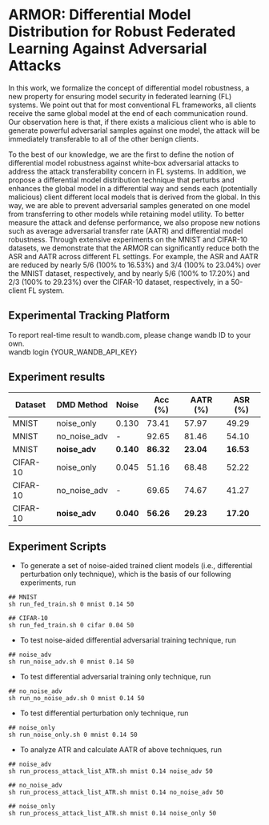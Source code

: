 # ARMOR: Differential Model Distribution for Robust Federated Learning Against Adversarial Attacks

In this work, we formalize the concept of differential model robustness,
a new property for ensuring model security in federated learning (FL) systems. 
We point out that for most conventional FL frameworks, 
all clients receive the same global model at the end of each communication round.
Our observation here is that, if there exists a malicious client who
is able to generate powerful adversarial samples against one model,
the attack will be immediately transferable to all of the other benign clients.

To the best of our knowledge, we are the first to
define the notion of differential model robustness against white-box adversarial 
attacks to address the attack transferability concern in FL systems.
In addition, we propose a differential model distribution 
technique that perturbs and enhances the global model in a differential way and
sends each (potentially malicious) client different local models
that is derived from the global. In this way, we
are able to prevent adversarial samples generated on one model
from transferring to other models while retaining model utility. 
To better measure the attack and defense performance, we also propose new notions
such as average adversarial transfer rate (AATR) and differential model robustness.
Through extensive experiments on the MNIST
and CIFAR-10 datasets, we demonstrate that the ARMOR can significantly reduce both 
the ASR and AATR across different FL settings.
For example, the ASR and AATR are reduced by nearly 5/6 (100\% to 16.53\%) 
and 3/4 (100\% to 23.04\%) over the MNIST dataset, respectively, 
and by nearly 5/6 (100\% to 17.20\%) and 2/3 (100\% to 29.23\%) over the CIFAR-10 dataset, 
respectively, in a 50-client FL system.


## Experimental Tracking Platform
To report real-time result to wandb.com, please change wandb ID to your own. \
wandb login {YOUR_WANDB_API_KEY}

## Experiment results

| Dataset | DMD Method | Noise  | Acc (%) | AATR (%) | ASR (%) 
| ------- | ---------- | ------ | ------- | -------- | ------- 
| MNIST | noise_only | 0.130 | 73.41 | 57.97 | 49.29
| MNIST | no_noise_adv | - | 92.65 | 81.46 | 54.10
| MNIST | **noise_adv** | **0.140** | **86.32** | **23.04** | **16.53**
| CIFAR-10 | noise_only | 0.045 | 51.16 | 68.48 | 52.22
| CIFAR-10 | no_noise_adv | - | 69.65 | 74.67 | 41.27
| CIFAR-10 | **noise_adv** | **0.040** | **56.26** | **29.23** | **17.20**

## Experiment Scripts

* To generate a set of noise-aided trained client models
(i.e., differential perturbation only technique), 
which is the basis of our following experiments, run
``` 
## MNIST
sh run_fed_train.sh 0 mnist 0.14 50
``` 
``` 
## CIFAR-10
sh run_fed_train.sh 0 cifar 0.04 50
``` 

* To test noise-aided differential adversarial training technique, run
``` 
## noise_adv
sh run_noise_adv.sh 0 mnist 0.14 50
``` 

* To test differential adversarial training only technique, run
``` 
## no_noise_adv
sh run_no_noise_adv.sh 0 mnist 0.14 50
``` 

* To test differential perturbation only technique, run
``` 
## noise_only
sh run_noise_only.sh 0 mnist 0.14 50
``` 

*  To analyze ATR and calculate AATR of above techniques, run
``` 
## noise_adv
sh run_process_attack_list_ATR.sh mnist 0.14 noise_adv 50
``` 
``` 
## no_noise_adv
sh run_process_attack_list_ATR.sh mnist 0.14 no_noise_adv 50
``` 
``` 
## noise_only
sh run_process_attack_list_ATR.sh mnist 0.14 noise_only 50
``` 
